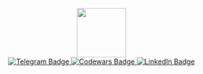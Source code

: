 <div id="header" align="center">
  <img src="https://media.giphy.com/media/2IudUHdI075HL02Pkk/giphy.gif" width="100"/>
  <div id="badges">
  <a href="https://t.me/Anr1494">
    <img src="https://img.shields.io/badge/Telegram-blue?style=for-the-badge&logo=Telegram" alt="Telegram Badge"/>
  </a>
  <a href="https://www.codewars.com/users/lan2828">
    <img src="https://img.shields.io/badge/Codewars-red?style=for-the-badge&logo=codewars&logoColor=black&labelColor=red&color=white" alt="Codewars Badge"/>
  </a>
  <a href="https://ru.linkedin.com/in/lana-remenyuk-38479a26a">
    <img src="https://img.shields.io/badge/LinkedIn-blue?style=for-the-badge&logo=linkedin&logoColor=white" alt="LinkedIn Badge"/>
  </a>
</div>
</div>
